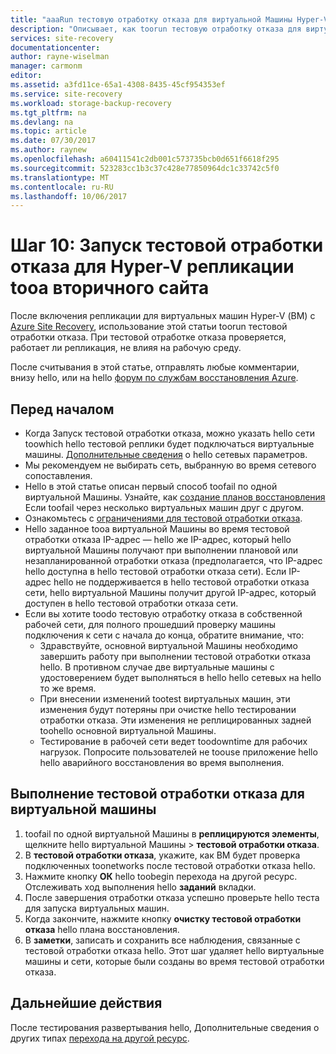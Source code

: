 ```yaml
---
title: "aaaRun тестовую отработку отказа для виртуальной Машины Hyper-V репликации tooa вторичного сайта с помощью Azure Site Recovery | Документы Microsoft"
description: "Описывает, как toorun тестовую отработку отказа для виртуальных Машин Hyper-V репликации tooa получателей System Center VMM сайта с Azure Site Recovery."
services: site-recovery
documentationcenter: 
author: rayne-wiselman
manager: carmonm
editor: 
ms.assetid: a3fd11ce-65a1-4308-8435-45cf954353ef
ms.service: site-recovery
ms.workload: storage-backup-recovery
ms.tgt_pltfrm: na
ms.devlang: na
ms.topic: article
ms.date: 07/30/2017
ms.author: raynew
ms.openlocfilehash: a60411541c2db001c573735bcb0d651f6618f295
ms.sourcegitcommit: 523283cc1b3c37c428e77850964dc1c33742c5f0
ms.translationtype: MT
ms.contentlocale: ru-RU
ms.lasthandoff: 10/06/2017
---
```

# <a name="step-10-run-a-test-failover-for-hyper-v-replication-tooa-secondary-site"></a>Шаг 10: Запуск тестовой отработки отказа для Hyper-V репликации tooa вторичного сайта


После включения репликации для виртуальных машин Hyper-V (ВМ) с [Azure Site Recovery](site-recovery-overview.md), использование этой статьи toorun тестовой отработки отказа. При тестовой отработке отказа проверяется, работает ли репликация, не влияя на рабочую среду. 


После считывания в этой статье, отправлять любые комментарии, внизу hello, или на hello [форум по службам восстановления Azure](https://social.msdn.microsoft.com/forums/azure/home?forum=hypervrecovmgr).


## <a name="before-you-start"></a>Перед началом

- Когда Запуск тестовой отработки отказа, можно указать hello сети toowhich hello тестовой реплики будет подключаться виртуальные машины. [Дополнительные сведения](site-recovery-test-failover-vmm-to-vmm.md#network-options-in-site-recovery) о hello сетевых параметров.
- Мы рекомендуем не выбирать сеть, выбранную во время сетевого сопоставления.
- Hello в этой статье описан первый способ toofail по одной виртуальной Машины. Узнайте, как [создание планов восстановления](site-recovery-create-recovery-plans.md) Если toofail через несколько виртуальных машин друг с другом.
- Ознакомьтесь с [ограничениями для тестовой отработки отказа](site-recovery-test-failover-vmm-to-vmm.md#things-to-note).
- Hello заданное tooa виртуальной Машины во время тестовой отработки отказа IP-адрес — hello же IP-адрес, который hello виртуальной Машины получают при выполнении плановой или незапланированной отработки отказа (предполагается, что IP-адрес hello доступна в hello тестовой отработки отказа сети). Если IP-адрес hello не поддерживается в hello тестовой отработки отказа сети, hello виртуальной Машины получит другой IP-адрес, который доступен в hello тестовой отработки отказа сети.
- Если вы хотите toodo тестовую отработку отказа в собственной рабочей сети, для полного прошедший проверку машины подключения к сети с начала до конца, обратите внимание, что:
    - Здравствуйте, основной виртуальной Машины необходимо завершить работу при выполнении тестовой отработки отказа hello. В противном случае две виртуальные машины с удостоверением будет выполняться в hello hello сетевых на hello то же время. 
    - При внесении изменений tootest виртуальных машин, эти изменения будут потеряны при очистке hello тестировании отработки отказа. Эти изменения не реплицированных задней toohello основной виртуальной Машины.
    - Тестирование в рабочей сети ведет toodowntime для рабочих нагрузок. Попросите пользователей не toouse приложение hello hello аварийного восстановления во время выполнения.  


## <a name="run-a-test-failover-for-a-vm"></a>Выполнение тестовой отработки отказа для виртуальной машины

1. toofail по одной виртуальной Машины в **реплицируются элементы**, щелкните hello виртуальной Машины > **тестовой отработки отказа**.
2. В **тестовой отработки отказа**, укажите, как ВМ будет проверка подключенных toonetworks после тестовой отработки отказа hello. 
3. Нажмите кнопку **ОК** hello toobegin перехода на другой ресурс. Отслеживать ход выполнения hello **заданий** вкладки.
5. После завершения отработки отказа успешно проверьте hello теста для запуска виртуальных машин.
6. Когда закончите, нажмите кнопку **очистку тестовой отработки отказа** hello плана восстановления.
7. В **заметки**, записать и сохранить все наблюдения, связанные с тестовой отработки отказа hello. Этот шаг удаляет hello виртуальные машины и сети, которые были созданы во время тестовой отработки отказа.


## <a name="next-steps"></a>Дальнейшие действия

После тестирования развертывания hello, Дополнительные сведения о других типах [перехода на другой ресурс](site-recovery-failover.md).
